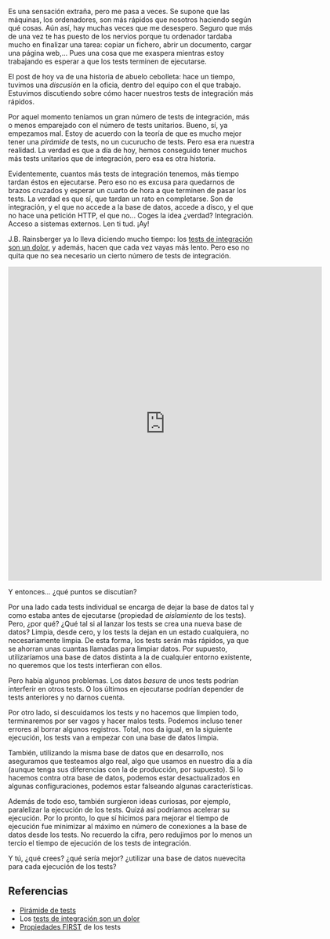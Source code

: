 Es una sensación extraña, pero me pasa a veces. Se supone que las máquinas, los ordenadores, son más rápidos que nosotros haciendo según qué cosas. Aún así, hay muchas veces que me desespero. Seguro que más de una vez te has puesto de los nervios porque tu ordenador tardaba mucho en finalizar una tarea: copiar un fichero, abrir un documento, cargar una página web,... Pues una cosa que me exaspera mientras estoy trabajando es esperar a que los tests terminen de ejecutarse.

El post de hoy va de una historia de abuelo cebolleta: hace un tiempo, tuvimos una *discusión* en la oficia, dentro del equipo con el que trabajo. Estuvimos discutiendo sobre cómo hacer nuestros tests de integración más rápidos.

Por aquel momento teníamos un gran número de tests de integración, más o menos emparejado con el número de tests unitarios. Bueno, sí, ya empezamos mal. Estoy de acuerdo con la teoría de que es mucho mejor tener una *pirámide* de tests, no un cucurucho de tests. Pero esa era nuestra realidad. La verdad es que a día de hoy, hemos conseguido tener muchos más tests unitarios que de integración, pero esa es otra historia.

<!-- more -->

Evidentemente, cuantos más tests de integración tenemos, más tiempo tardan éstos en ejecutarse. Pero eso no es excusa para quedarnos de brazos cruzados y esperar un cuarto de hora a que terminen de pasar los tests. La verdad es que sí, que tardan un rato en completarse. Son de integración, y el que no accede a la base de datos, accede a disco, y el que no hace una petición HTTP, el que no... Coges la idea ¿verdad? Integración. Acceso a sistemas externos. Len ti tud. ¡Ay!

J.B. Rainsberger ya lo lleva diciendo mucho tiempo: los [tests de integración son un dolor], y además, hacen que cada vez vayas más lento. Pero eso no quita que no sea necesario un cierto número de tests de integración.

<!-- imagen gif animado de alguna chorrada de test unitario pero no de integración -->
<iframe src='https://gfycat.com/ifr/HotOrangeCoypu' frameborder='0' scrolling='no' width='640' height='640' allowfullscreen></iframe>

Y entonces... ¿qué puntos se discutían?

Por una lado cada tests individual se encarga de dejar la base de datos tal y como estaba antes de ejecutarse (propiedad de *aislamiento* de los tests). Pero, ¿por qué? ¿Qué tal si al lanzar los tests se crea una nueva base de datos? Limpia, desde cero, y los tests la dejan en un estado cualquiera, no necesariamente limpia. De esta forma, los tests serán más rápidos, ya que se ahorran unas cuantas llamadas para limpiar datos. Por supuesto, utilizaríamos una base de datos distinta a la de cualquier entorno existente, no queremos que los tests interfieran con ellos.

Pero había algunos problemas. Los datos *basura* de unos tests podrían interferir en otros tests. O los últimos en ejecutarse podrían depender de tests anteriores y no darnos cuenta.

Por otro lado, si descuidamos los tests y no hacemos que limpien todo, terminaremos por ser vagos y hacer malos tests. Podemos incluso tener errores al borrar algunos registros. Total, nos da igual, en la siguiente ejecución, los tests van a empezar con una base de datos limpia.

También, utilizando la misma base de datos que en desarrollo, nos aseguramos que testeamos algo real, algo que usamos en nuestro día a día (aunque tenga sus diferencias con la de producción, por supuesto). Si lo hacemos contra otra base de datos, podemos estar desactualizados en algunas configuraciones, podemos estar falseando algunas características.

Además de todo eso, también surgieron ideas curiosas, por ejemplo, paralelizar la ejecución de los tests. Quizá así podríamos acelerar su ejecución. Por lo pronto, lo que sí hicimos para mejorar el tiempo de ejecución fue minimizar al máximo en número de conexiones a la base de datos desde los tests. No recuerdo la cifra, pero redujimos por lo menos un tercio el tiempo de ejecución de los tests de integración.

Y tú, ¿qué crees? ¿qué sería mejor? ¿utilizar una base de datos nuevecita para cada ejecución de los tests?

## Referencias

- [Pirámide de tests]
- Los [tests de integración son un dolor]
- [Propiedades FIRST] de los tests

[Pirámide de tests]: https://martinfowler.com/bliki/TestPyramid.html
[tests de integración son un dolor]: http://blog.thecodewhisperer.com/permalink/integrated-tests-are-a-scam
[Propiedades FIRST]: http://agileinaflash.blogspot.com.es/2009/02/first.html

